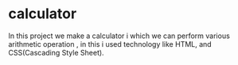 # calculator
In this project we make a calculator i which we can perform various arithmetic operation , in this i used technology like HTML, and CSS(Cascading Style Sheet).

